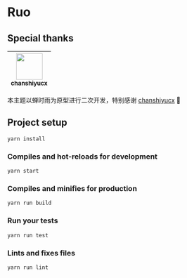 # Ruo

## Special thanks

| [<img src="https://avatars1.githubusercontent.com/u/22583039?s=400&v=4" width="60px;"/><br /><sub>chanshiyucx</sub>](https://github.com/chanshiyucx)|
| - |

本主题以蝉时雨为原型进行二次开发，特别感谢 [chanshiyucx](https://github.com/chanshiyucx) :pray:

## Project setup
```
yarn install
```

### Compiles and hot-reloads for development
```
yarn start
```

### Compiles and minifies for production
```
yarn run build
```

### Run your tests
```
yarn run test
```

### Lints and fixes files
```
yarn run lint
```
